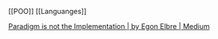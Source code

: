 
[[POO]]
[[Languanges]]

[Paradigm is not the Implementation | by Egon Elbre | Medium](https://medium.com/@egonelbre/paradigm-is-not-the-implementation-af4c1489c073)